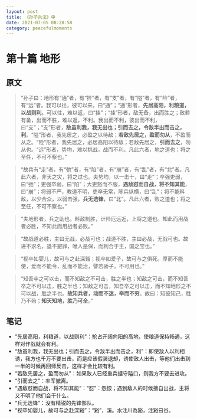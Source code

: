```yaml
---
layout: post
title: 《孙子兵法》中
date: 2021-07-05 08:28:58
category: peacefulmoments
---
```


# 第十篇 地形
## 原文
> “孙子曰：地形有“通”者，有“挂”者，有“支”者，有“隘”者，有“险”者，有“远”者。我可以往，彼可以来，曰“通”；“通”形者，**先居高阳，利粮道，以战则利**。可以往，难以返，曰“挂”；“挂”形者，敌无备，出而胜之；敌若有备，出而不胜，难以返，不利。我出而不利，彼出而不利，曰“支”；“支”形者，**敌虽利我，我无出也；引而去之，令敌半出而击之，利**。“隘”形者，我先居之，必盈之以待敌；**若敌先居之，盈而勿从**，不盈而从之。“险”形者，我先居之，必居高阳以待敌；若敌先居之，**引而去之**，勿从也。“远”形者，势均，难以挑战，战而不利。凡此六者，地之道也；将之至任，不可不察也。”

> “故兵有“走”者，有“弛”者，有“陷”者，有“崩”者，有“乱”者，有“北”者。凡此六者，非天之灾，将之过也。夫势均，以一击十，曰“走”；卒强吏弱，曰“弛”；吏强卒弱，曰“陷”；大吏怒而不服，**遇敌怼而自战，将不知其能**，曰“崩”；将弱不严，教道不明，吏卒无常，陈兵纵横，曰“乱”；将不能料敌，以少合众，以弱击强，**兵无选锋**，曰“北”。凡此六者，败之道也；将之至任，不可不察也。”

> “夫地形者，兵之助也。料敌制胜，计险厄远近，上将之道也。知此而用战者必胜，不知此而用战者必败。”

> “故战道必胜，主曰无战，必战可也；战道不胜，主曰必战，无战可也。故进不求名，退不避罪，唯人是保，而利合于主，国之宝也。”

> “视卒如婴儿，故可与之赴深谿；视卒如爱子，故可与之俱死。厚而不能使，爱而不能令，乱而不能治，譬若骄子，不可用也。”

> “知吾卒之可以击，而不知敌之不可击，胜之半也；知敌之可击，而不知吾卒之不可以击，胜之半也；知敌之可击，知吾卒之可以击，而不知地形之不可以战，胜之半也。**故知兵者，动而不迷，举而不穷**。故曰：知彼知己，胜乃不殆；**知天知地，胜乃可全**。”

## 笔记
+ "先居高阳，利粮道，以战则利"：抢占开阔向阳的高地，使粮道保持畅通，这样对作战就会有利。
+ “敌虽利我，我无出也；引而去之，令敌半出而击之，利”：即使敌人以利相诱，我方也千万不要出击，而是应该假装退却，诱使敌人出击，等他们出击到一半的时候再回师反击，这样才会比较有利。
+ “若敌先居之，盈而勿从”：如果敌人已经重兵据守隘口，则我方不要去进攻。
+ “引而去之”：率军撤离。
+ “遇敌怼而自战，将不知其能”：“怼”：怨恨；遇到敌人的时候擅自出战，主将又不明了他们会干什么。
+ “兵无选锋”：没有精锐的先锋部队。
+ “视卒如婴儿，故可与之赴深谿”：“谿”，溪。水注川為谿，注谿曰谷。
